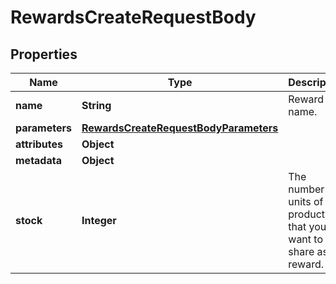 

# RewardsCreateRequestBody


## Properties

| Name | Type | Description |
|------------ | ------------- | ------------- |
|**name** | **String** | Reward name. |
|**parameters** | [**RewardsCreateRequestBodyParameters**](RewardsCreateRequestBodyParameters.md) |  |
|**attributes** | **Object** |  |
|**metadata** | **Object** |  |
|**stock** | **Integer** | The number of units of the product that you want to share as a reward. |



